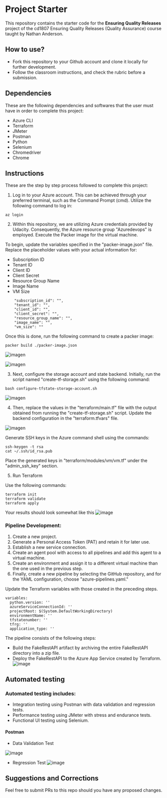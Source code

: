 # Project Starter
This repository contains the starter code for the **Ensuring Quality Releases** project of the cd1807 Ensuring Quality Releases (Quality Assurance) course taught by Nathan Anderson. 


## How to use?
- Fork this repository to your Github account and clone it locally for further development. 
- Follow the classroom instructions, and check the rubric before a submission.

## Dependencies 

These are the following dependencies and softwares that the user must have in order to complete this project:

- Azure CLI
- Terraform
- JMeter
- Postman
- Python
- Selenium
- Chromedriver
- Chrome

## Instructions 
These are the step by step process followed to complete this project: 

1. Log in to your Azure account. This can be achieved through your preferred terminal, such as the Command Prompt (cmd). Utilize the following command to log in:

```
az login 
```
2. Within this repository, we are utilizing Azure credentials provided by Udacity. Consequently, the Azure resource group "Azuredevops" is employed. Execute the Packer image for the virtual machine.

To begin, update the variables specified in the "packer-image.json" file. Replace the placeholder values with your actual information for:

- Subscription ID
- Tenant ID
- Client ID
- Client Secret
- Resource Group Name
- Image Name
- VM Size

```
    "subscription_id": "",
    "tenant_id": "",
    "client_id": "",
    "client_secret": "",   
    "resource_group_name": "",
    "image_name": "",
    "vm_size": ""
```

Once this is done, run the following command to create a packer image: 
```
packer build ./packer-image.json
```
![imagen](https://github.com/Fabiana2903/ensuring-repo/assets/149669704/7708a68b-db80-47af-aafb-61e3e30fb1e6)

![imagen](https://github.com/Fabiana2903/ensuring-repo/assets/149669704/bbb22a89-1dec-48d6-9dd4-c4f800233b9c)

3. Next, configure the storage account and state backend. Initially, run the script named "create-tf-storage.sh" using the following command:

```
bash configure-tfstate-storage-account.sh
```
![imagen](https://github.com/Fabiana2903/ensuring-repo/assets/149669704/c3d7d70e-371d-45ab-aff3-e039ecce15e8)

4. Then, replace the values in the "terraform/main.tf" file with the output obtained from running the "create-tf-storage.sh" script. Update the backend configuration in the "terraform.tfvars" file.

![imagen](https://github.com/Fabiana2903/ensuring-repo/assets/149669704/4a0cb48d-019d-4bf3-9f5c-4f33c04f476c)

Generate SSH keys in the Azure command shell using the commands:

```
ssh-keygen -t rsa
cat ~/.ssh/id_rsa.pub

```
Place the generated keys in "terraform/modules/vm/vm.tf" under the "admin_ssh_key" section.

5. Run Terraform

Use the following commands: 

```
terraform init
terraform validate
terraform apply
```
Your results should look somewhat like this
![image](https://github.com/Fabiana2903/ensuring-repo/assets/149669704/36bcd3c6-acc5-4742-934f-02e4fa6f07f3)


### Pipeline Development:

1. Create a new project.
2. Generate a Personal Access Token (PAT) and retain it for later use.
3. Establish a new service connection.
4. Create an agent pool with access to all pipelines and add this agent to a virtual machine.
5. Create an environment and assign it to a different virtual machine than the one used in the previous step.
6. Finally, create a new pipeline by selecting the GitHub repository, and for the YAML configuration, choose "azure-pipelines.yaml."

Update the Terraform variables with those created in the preceding steps.
```
variables:
  python.version: ''
  azureServiceConnectionId: ''
  projectRoot: $(System.DefaultWorkingDirectory)
  environmentName: ''
  tfstatenumber: '' 
  tfrg: ''
  application_type: ''  
```
The pipeline consists of the following steps:

- Build the FakeRestAPI artifact by archiving the entire FakeRestAPI directory into a zip file.
- Deploy the FakeRestAPI to the Azure App Service created by Terraform.
![image](https://github.com/Fabiana2903/ensuring-repo/assets/149669704/dbeda946-f085-4e45-b30d-02ab000b46d9)

## Automated testing

### Automated testing includes:

- Integration testing using Postman with data validation and regression tests.
- Performance testing using JMeter with stress and endurance tests.
- Functional UI testing using Selenium.

#### Postman 
- Data Validation Test

![image](https://github.com/Fabiana2903/ensuring-repo/assets/149669704/eae83bbc-511a-440d-b364-3d23b2ce5d64)

- Regression Test
![image](https://github.com/Fabiana2903/ensuring-repo/assets/149669704/1b670f8f-4861-4e0f-a34c-ce5867f3880b)

## Suggestions and Corrections
Feel free to submit PRs to this repo should you have any proposed changes. 
